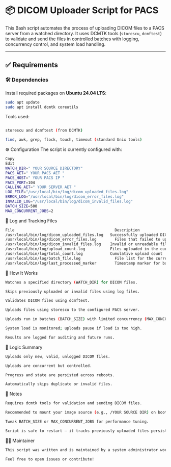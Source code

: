 # 📦 DICOM Uploader Script for PACS

This Bash script automates the process of uploading DICOM files to a PACS server from a watched directory. It uses DCMTK tools (`storescu`, `dcmftest`) to validate and send the files in controlled batches with logging, concurrency control, and system load handling.

---

## ✅ Requirements

### 🛠 Dependencies
Install required packages on **Ubuntu 24.04 LTS**:

```bash
sudo apt update
sudo apt install dcmtk coreutils
```

Tools used:
```bash

storescu and dcmftest (from DCMTK)

find, awk, grep, flock, touch, timeout (standard Unix tools)
```
⚙️ Configuration
The script is currently configured with:

```bash
Copy
Edit
WATCH_DIR=" YOUR SOURCE DIRECTORY"
PACS_AET=" YOUR PACS AET "
PACS_HOST=" YOUR PACS IP "
PACS_PORT=104
CALLING_AET=" YOUR SERVER AET "
LOG_FILE="/usr/local/bin/log/dicom_uploaded_files.log"
ERROR_LOG="/usr/local/bin/log/dicom_error_files.log"
INVALID_LOG="/usr/local/bin/log/dicom_invalid_files.log"
BATCH_SIZE=500
MAX_CONCURRENT_JOBS=2
```

📂 Log and Tracking Files
```bash
File	                                        Description
/usr/local/bin/log/dicom_uploaded_files.log	  Successfully uploaded DICOMs
/usr/local/bin/log/dicom_error_files.log	    Files that failed to upload
/usr/local/bin/log/dicom_invalid_files.log	  Invalid or unreadable files
/usr/local/bin/log/upload_count.log	          Files uploaded in the current batch
/usr/local/bin/log/total_count.log	          Cumulative upload count
/usr/local/bin/log/batch_file.log	            File list for the current batch
/usr/local/bin/log/last_processed_marker	    Timestamp marker for batch scanning
```

🔁 How It Works
```bash
Watches a specified directory (WATCH_DIR) for DICOM files.

Skips previously uploaded or invalid files using log files.

Validates DICOM files using dcmftest.

Uploads files using storescu to the configured PACS server.

Uploads run in batches (BATCH_SIZE) with limited concurrency (MAX_CONCURRENT_JOBS).

System load is monitored; uploads pause if load is too high.

Results are logged for auditing and future runs.
```

🧠 Logic Summary
```bash
Uploads only new, valid, unlogged DICOM files.

Uploads are concurrent but controlled.

Progress and state are persisted across reboots.

Automatically skips duplicate or invalid files.
```

📌 Notes
```bash
Requires dcmtk tools for validation and sending DICOM files.

Recommended to mount your image source (e.g., /YOUR SOURCE DIR) on boot.

Tweak BATCH_SIZE or MAX_CONCURRENT_JOBS for performance tuning.

Script is safe to restart — it tracks previously uploaded files persistently.
```

👨‍💻 Maintainer
```bash
This script was written and is maintained by a system administrator working with medical imaging systems and PACS infrastructure and also ChatGPT.

Feel free to open issues or contribute!
```
